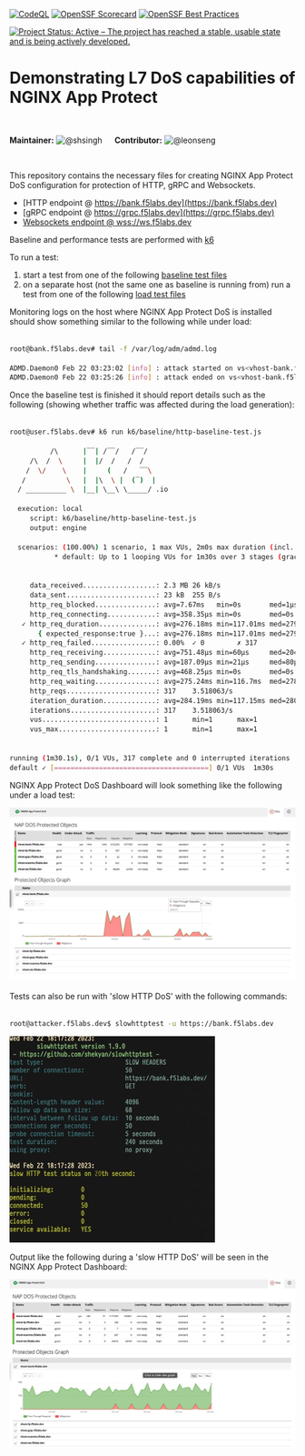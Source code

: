 [![CodeQL](https://github.com/starnowski/posmulten/workflows/CodeQL/badge.svg)](https://github.com/apcj-f5/nap-dos-demo/actions?query=workflow%3ACodeQL)
[![OpenSSF Scorecard](https://api.securityscorecards.dev/projects/github.com/apcj-f5/nap-dos-demo/badge)](https://api.securityscorecards.dev/projects/github.com/apcj-f5/nap-dos-demo)
[![OpenSSF Best Practices](https://bestpractices.coreinfrastructure.org/projects/7109/badge)](https://bestpractices.coreinfrastructure.org/projects/7109)  

[![Project Status: Active – The project has reached a stable, usable state and is being actively developed.](https://www.repostatus.org/badges/latest/active.svg)](https://www.repostatus.org/#active)



# Demonstrating L7 DoS capabilities of NGINX App Protect

<br>

**Maintainer:** ![@shsingh](https://avatars.githubusercontent.com/u/412800?s=15&v=4)  &emsp; **Contributor:** ![@leonseng](https://avatars.githubusercontent.com/u/26860216?s=20&v=4)



<br>

This repository contains the necessary files for creating NGINX App Protect DoS configuration
for protection of HTTP, gRPC and Websockets.

- [HTTP endpoint @ https://bank.f5labs.dev](https://bank.f5labs.dev)
- [gRPC endpoint @ https://grpc.f5labs.dev](https://grpc.f5labs.dev)
- [Websockets endpoint @ wss://ws.f5labs.dev](https://ws.f5labs.dev)

Baseline and performance tests are performed with [k6](https://k6.io)

To run a test:

1. start a test from one of the following [baseline test files](k6/baseline)
2. on a separate host (not the same one as baseline is running from) run a test from one of the following [load test files](k6/load)

Monitoring logs on the host where NGINX App Protect DoS is installed should show something similar to the following while under load:

```bash

root@bank.f5labs.dev# tail -f /var/log/adm/admd.log

ADMD.Daemon0 Feb 22 03:23:02 [info] : attack started on vs<vhost-bank.f5labs.dev>, profile<vhost-bank.f5labs.dev_prof_0>, attack_id<22>, is_under_attack=<1>, arb_declared_attack<0>, health<1.50>, global_conn<10>, L7 Drop ratio=0.00000
ADMD.Daemon0 Feb 22 03:25:26 [info] : attack ended on vs<vhost-bank.f5labs.dev> profile<vhost-bank.f5labs.dev_prof_0>, m_time_without_attack<0>

```

Once the baseline test is finished it should report details such as the following (showing whether traffic was affected during the load generation):

```bash

root@user.f5labs.dev# k6 run k6/baseline/http-baseline-test.js

          /\      |‾‾| /‾‾/   /‾‾/
     /\  /  \     |  |/  /   /  /
    /  \/    \    |     (   /   ‾‾\
   /          \   |  |\  \ |  (‾)  |
  / __________ \  |__| \__\ \_____/ .io

  execution: local
     script: k6/baseline/http-baseline-test.js
     output: engine

  scenarios: (100.00%) 1 scenario, 1 max VUs, 2m0s max duration (incl. graceful stop):
           * default: Up to 1 looping VUs for 1m30s over 3 stages (gracefulRampDown: 30s, gracefulStop: 30s)


     data_received..................: 2.3 MB 26 kB/s
     data_sent......................: 23 kB  255 B/s
     http_req_blocked...............: avg=7.67ms   min=0s       med=1µs      max=2.43s    p(90)=2µs      p(95)=2µs
     http_req_connecting............: avg=358.35µs min=0s       med=0s       max=113.6ms  p(90)=0s       p(95)=0s
   ✓ http_req_duration..............: avg=276.18ms min=117.01ms med=279.68ms max=1.59s    p(90)=326.93ms p(95)=388.69ms
       { expected_response:true }...: avg=276.18ms min=117.01ms med=279.68ms max=1.59s    p(90)=326.93ms p(95)=388.69ms
   ✓ http_req_failed................: 0.00%  ✓ 0        ✗ 317
     http_req_receiving.............: avg=751.48µs min=60µs     med=204µs    max=99.39ms  p(90)=611.6µs  p(95)=1.42ms
     http_req_sending...............: avg=187.09µs min=21µs     med=80µs     max=8.53ms   p(90)=318.8µs  p(95)=475.79µs
     http_req_tls_handshaking.......: avg=468.25µs min=0s       med=0s       max=148.43ms p(90)=0s       p(95)=0s
     http_req_waiting...............: avg=275.24ms min=116.7ms  med=278.49ms max=1.59s    p(90)=326.67ms p(95)=388.53ms
     http_reqs......................: 317    3.518063/s
     iteration_duration.............: avg=284.19ms min=117.15ms med=280.37ms max=2.66s    p(90)=330.48ms p(95)=391.36ms
     iterations.....................: 317    3.518063/s
     vus............................: 1      min=1      max=1
     vus_max........................: 1      min=1      max=1


running (1m30.1s), 0/1 VUs, 317 complete and 0 interrupted iterations
default ✓ [======================================] 0/1 VUs  1m30s


```

NGINX App Protect DoS Dashboard will look something like the following under a load test:

![NGINX App Protect DoS Dashboard during load test](nap-load-test-bank.f5labs.dev.png)

Tests can also be run with 'slow HTTP DoS' with the following commands:

```bash

root@attacker.f5labs.dev$ slowhttptest -u https://bank.f5labs.dev

```

![Output during slowhttptest](slowhttptest-bank.f5labs.dev.png)

Output like the following during a 'slow HTTP DoS' will be seen in the NGINX App Protect Dashboard:

![NGINX App Protect DoS Dashboard during slowhttptest](nap-dos-dashboard-during-slowhttptest-bank.f5labs.dev.png)
